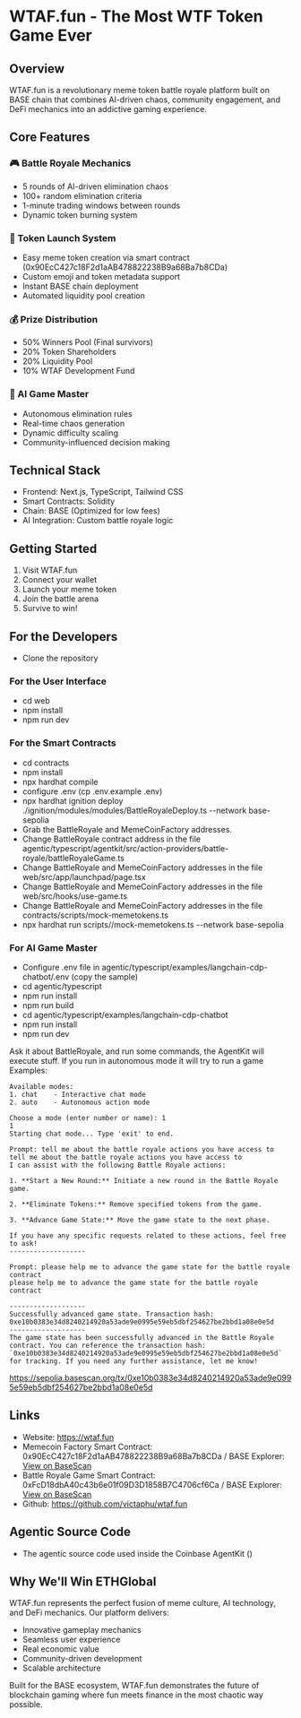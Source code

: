 
# WTAF.fun - The Most WTF Token Game Ever

## Overview
WTAF.fun is a revolutionary meme token battle royale platform built on BASE chain that combines AI-driven chaos, community engagement, and DeFi mechanics into an addictive gaming experience.

## Core Features

### 🎮 Battle Royale Mechanics
- 5 rounds of AI-driven elimination chaos
- 100+ random elimination criteria
- 1-minute trading windows between rounds
- Dynamic token burning system

### 🚀 Token Launch System
- Easy meme token creation via smart contract (0x90EcC427c18F2d1aAB478822238B9a68Ba7b8CDa)
- Custom emoji and token metadata support
- Instant BASE chain deployment
- Automated liquidity pool creation

### 💰 Prize Distribution
- 50% Winners Pool (Final survivors)
- 20% Token Shareholders
- 20% Liquidity Pool
- 10% WTAF Development Fund

### 🤖 AI Game Master
- Autonomous elimination rules
- Real-time chaos generation
- Dynamic difficulty scaling
- Community-influenced decision making

## Technical Stack
- Frontend: Next.js, TypeScript, Tailwind CSS
- Smart Contracts: Solidity
- Chain: BASE (Optimized for low fees)
- AI Integration: Custom battle royale logic

## Getting Started
1. Visit WTAF.fun
2. Connect your wallet
3. Launch your meme token
4. Join the battle arena
5. Survive to win!

## For the Developers
- Clone the repository

### For the User Interface
- cd web
- npm install
- npm run dev

### For the Smart Contracts
- cd contracts
- npm install
- npx hardhat compile
- configure .env (cp .env.example .env)
- npx hardhat ignition deploy ./ignition/modules/modules/BattleRoyaleDeploy.ts --network base-sepolia
- Grab the BattleRoyale and MemeCoinFactory addresses.
- Change BattleRoyale contract address in the file agentic/typescript/agentkit/src/action-providers/battle-royale/battleRoyaleGame.ts
- Change BattleRoyale and MemeCoinFactory addresses in the file web/src/app/launchpad/page.tsx
- Change BattleRoyale and MemeCoinFactory addresses in the file web/src/hooks/use-game.ts
- Change BattleRoyale and MemeCoinFactory addresses in the file contracts/scripts/mock-memetokens.ts
- npx hardhat run scripts//mock-memetokens.ts --network base-sepolia

### For AI Game Master
- Configure .env file in agentic/typescript/examples/langchain-cdp-chatbot/.env (copy the sample)
- cd agentic/typescript
- npm run install
- npm run build
- cd agentic/typescript/examples/langchain-cdp-chatbot
- npm run install
- npm run dev

Ask it about BattleRoyale, and run some commands, the AgentKit will execute stuff. If you run in autonomous mode it will try to run a game
Examples:
```
Available modes:
1. chat    - Interactive chat mode
2. auto    - Autonomous action mode

Choose a mode (enter number or name): 1
1
Starting chat mode... Type 'exit' to end.

Prompt: tell me about the battle royale actions you have access to
tell me about the battle royale actions you have access to
I can assist with the following Battle Royale actions:

1. **Start a New Round:** Initiate a new round in the Battle Royale game.
   
2. **Eliminate Tokens:** Remove specified tokens from the game.
   
3. **Advance Game State:** Move the game state to the next phase.

If you have any specific requests related to these actions, feel free to ask!
-------------------

Prompt: please help me to advance the game state for the battle royale contract
please help me to advance the game state for the battle royale contract

-------------------
Successfully advanced game state. Transaction hash: 0xe10b0383e34d8240214920a53ade9e0995e59eb5dbf254627be2bbd1a08e0e5d
-------------------
The game state has been successfully advanced in the Battle Royale contract. You can reference the transaction hash: `0xe10b0383e34d8240214920a53ade9e0995e59eb5dbf254627be2bbd1a08e0e5d` for tracking. If you need any further assistance, let me know!
```
https://sepolia.basescan.org/tx/0xe10b0383e34d8240214920a53ade9e0995e59eb5dbf254627be2bbd1a08e0e5d


## Links
- Website: https://wtaf.fun
- Memecoin Factory Smart Contract: 0x90EcC427c18F2d1aAB478822238B9a68Ba7b8CDa / BASE Explorer: [View on BaseScan](https://sepolia.basescan.org/address/0x90EcC427c18F2d1aAB478822238B9a68Ba7b8CDa)
- Battle Royale Game Smart Contract: 0xFcD18dbA40c43b6e01f09D3D1858B7C4706cf6Ca / BASE Explorer: [View on BaseScan](https://sepolia.basescan.org/address/0xFcD18dbA40c43b6e01f09D3D1858B7C4706cf6Ca)
- Github: https://github.com/victaphu/wtaf.fun

## Agentic Source Code
- The agentic source code used inside the Coinbase AgentKit ()

## 

## Why We'll Win ETHGlobal
WTAF.fun represents the perfect fusion of meme culture, AI technology, and DeFi mechanics. Our platform delivers:
- Innovative gameplay mechanics
- Seamless user experience
- Real economic value
- Community-driven development
- Scalable architecture

Built for the BASE ecosystem, WTAF.fun demonstrates the future of blockchain gaming where fun meets finance in the most chaotic way possible.
